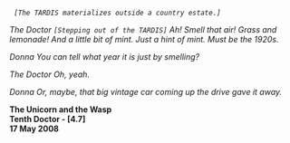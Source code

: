 _&nbsp;_ _`[The TARDIS materializes outside a country estate.]`_

_The Doctor_ _`[Stepping out of the TARDIS]` Ah! Smell that air! Grass and lemonade! And a little bit of mint. Just a hint of mint. Must be the 1920s._

_Donna_ _You can tell what year it is just by smelling?_

_The Doctor_ _Oh, yeah._

_Donna_ _Or, maybe, that big vintage car coming up the drive gave it away._

**The Unicorn and the Wasp  
Tenth Doctor - [4.7]  
17 May 2008**
